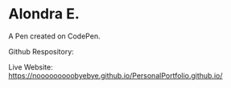 # Alondra E.

A Pen created on CodePen.

Github Respository:

Live Website: https://nooooooooobyebye.github.io/PersonalPortfolio.github.io/

